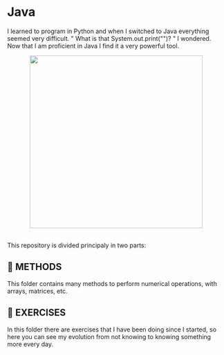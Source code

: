 <h1>Java</h1>
<p>I learned to program in Python and when I switched to Java everything seemed very difficult. " What is that System.out.print("")? " I wondered. Now that I am 
proficient in Java I find it a very powerful tool.</p>
<div align="center">
  <img src="https://1000logos.net/wp-content/uploads/2020/09/Java-Logo.png" width="400px" />
</div>
<p><br/>This repository is divided principaly in two parts:</p>
<h2>📂 METHODS</h2>
<p>This folder contains many methods to perform numerical operations, with arrays, matrices, etc.</p>
<h2>📂 EXERCISES</h2>
<p>In this folder there are exercises that I have been doing since I started, so here you can see my evolution from not knowing to knowing something more every day.</p>
